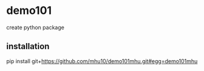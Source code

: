 # demo101
create python package

## installation ##

pip install git+https://github.com/mhu10/demo101mhu.git#egg=demo101mhu
